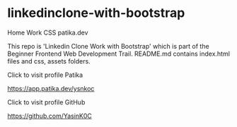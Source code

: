 # linkedinclone-with-bootstrap

Home Work CSS patika.dev

This repo is 'Linkedin Clone Work with Bootstrap' which is part of the Beginner Frontend Web Development Trail. README.md contains index.html files and css, assets folders.

Click to visit profile Patika

https://app.patika.dev/ysnkoc

Click to visit profile GitHub

https://github.com/YasinK0C